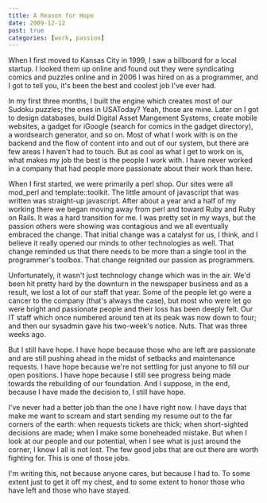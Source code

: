 ```yaml
---
title: A Reason for Hope
date: 2009-12-12
post: true
categories: [work, passion]
---
```


When I first moved to Kansas City in 1999, I saw a billboard for a local startup. I looked them up online and found out they were syndicating comics and puzzles online and in 2006 I was hired on as a programmer, and I got to tell you, it's been the best and coolest job I've ever had.

In my first three months, I built the engine which creates most of our Sudoku puzzles; the ones in USAToday? Yeah, those are mine. Later on I got to design databases, build Digital Asset Mangement Systems, create mobile websites, a gadget for iGoogle (search for comics in the gadget directory), a wordsearch generator, and so on. Most of what I work with is on the backend and the flow of content into and out of our system, but there are few areas I haven't had to touch. But as cool as what I get to work on is, what makes my job the best is the people I work with. I have never worked in a company that had people more passionate about their work than here.

When I first started, we were primarily a perl shop. Our sites were all mod_perl and template::toolkit. The little amount of javascript that was written was straight-up javascript. After about a year and a half of my working there we began moving away from perl and toward Ruby and Ruby on Rails. It was a hard transition for me. I was pretty set in my ways, but the passion others were showing was contagious and we all eventually embraced the change. That initial change was a catalyst for us, I think, and I believe it really opened our minds to other technologies as well. That change reminded us that there needs to be more than a single tool in the programmer's toolbox. That change reignited our passion as programmers.

Unfortunately, it wasn't just technology change which was in the air. We'd been hit pretty hard by the downturn in the newspaper business and as a result, we lost a lot of our staff that year. Some of the people let go were a cancer to the company (that's always the case), but most who were let go were bright and passionate people and their loss has been deeply felt. Our IT staff which once numbered around ten at its peak was now down to four; and then our sysadmin gave his two-week's notice. Nuts. That was three weeks ago.

But I still have hope. I have hope because those who are left are passionate and are still pushing ahead in the midst of setbacks and maintenance requests. I have hope because we're not settling for just anyone to fill our open positions. I have hope because I still see progress being made towards the rebuilding of our foundation. And I suppose, in the end, because I have made the decision to, I still have hope.

I've never had a better job than the one I have right now. I have days that make me want to scream and start sending my resume out to the far corners of the earth: when requests tickets are thick; when short-sighted decisions are made; when I make some boneheaded mistake. But when I look at our people and our potential, when I see what is just around the corner, I know I all is not lost. The few good jobs that are out there are worth fighting for. This is one of those jobs.

I'm writing this, not because anyone cares, but because I had to. To some extent just to get it off my chest, and to some extent to honor those who have left and those who have stayed.
